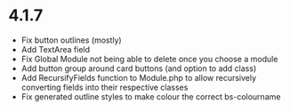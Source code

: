 # 4.1.7

- Fix button outlines (mostly)
- Add TextArea field
- Fix Global Module not being able to delete once you choose a module
- Add button group around card buttons (and option to add class)
- Add RecursifyFields function to Module.php to allow recursively converting fields into their respective classes
- Fix generated outline styles to make colour the correct bs-colourname

